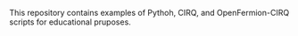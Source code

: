 This repository contains examples of Pythoh, CIRQ, and OpenFermion-CIRQ scripts for educational pruposes. 
